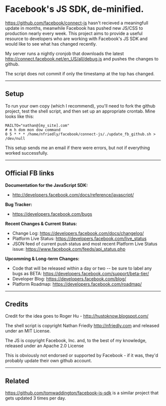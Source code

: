 Facebook's JS SDK, de-minified.
===============================

https://github.com/facebook/connect-js hasn't recieved a meaningfull update in months, meanwhile Facebook has pushed 
new JS/CSS to production nearly every week. This project aims to provide a useful resource to developers who are 
working with Facebook's JS SDK and would like to see what has changed recently. 

My server runs a nightly cronjob that downloads the latest http://connect.facebook.net/en_US/all/debug.js and pushes
the changes to github.

The script does not commit if only the timestamp at the top has changed.

---

Setup
-----

To run your own copy (which I recommend), you'll need to fork the github project, test the shell script, and then 
set up an appropriate crontab. Mine looks like this:

    MAILTO="nathan@[my_site].com"
    # m h dom mon dow command
    0 5 * * * /home/nfriedly/facebook/connect-js/./update_fb_github.sh > /dev/null

This setup sends me an email if there were errors, but not if everything worked successfully.

---

Official FB links
-----------------

**Documentation for the JavaScript SDK:** 

* http://developers.facebook.com/docs/reference/javascript/

**Bug Tracker:** 

* https://developers.facebook.com/bugs 

**Recent Changes & Current Status:**

* Change Log: https://developers.facebook.com/docs/changelog/
* Platform Live Status: https://developers.facebook.com/live_status
* JSON feed of current push status and most recent Platform Live Status issue: https://www.facebook.com/feeds/api_status.php

**Upcomming & Long-term Changes:** 

* Code that will be released within a day or two -- be sure to label any bugs as BETA: https://developers.facebook.com/support/beta-tier/
* Developer Blog: https://developers.facebook.com/blog/
* Platform Roadmap: https://developers.facebook.com/roadmap/

---

Credits
-------

Credit for the idea goes to Roger Hu - http://hustoknow.blogspot.com/

The shell script is copyright Nathan Friedly http://nfriedly.com and released under an MIT License.

The JS is copyright Facebook, Inc. and, to the best of my knowledge, released under an Apache 2.0 License

This is obviously not endorsed or supported by Facebook - if it was, they'd probably update their own github account.

---
Related
-------

https://github.com/tomwaddington/facebook-js-sdk is a similar project that gets updated 3 times per day.
